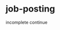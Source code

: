 # job-posting
incomplete
continue
<!-- 
Pages : Ana səhifə , Şirkətlər , Vakansiyalar , Haqqımızda , Əlaqə , Qeydiyyat , Daxil Ol 
Functions : Vakansiya paylaşım , düzəliş etmək , silmək
Admin Panel : Bütün vakansiyalarda dəyişiklik edə bilmək 
-->
